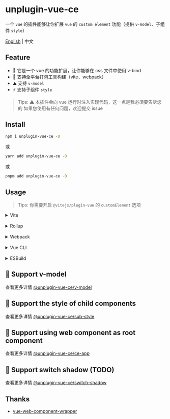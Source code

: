# unplugin-vue-ce
一个 `vue` 的插件能够让你扩展 `vue` 的 `custom element` 功能（提供 `v-model`、子组件 `style`）

[English](https://github.com/unplugin/unplugin-vue-ce/blob/master/README.md) | 中文

## Feature

* 🧩 它是一个 vue 的功能扩展，让你能够在 css 文件中使用 v-bind
* 🌈 支持全平台打包工具构建（vite、webpack）
* ⛰ 支持 `v-model`
*  ⚡ 支持子组件 `style`

> Tips: ⚠ 本插件会向 vue 运行时注入实现代码，这一点是我必須要告訴您的
> 如果您使用有任何问题，欢迎提交 issue

## Install

```bash
npm i unplugin-vue-ce -D
```
或
```bash
yarn add unplugin-vue-ce -D
```
或
```bash
pnpm add unplugin-vue-ce -D
```

## Usage

> Tips: 你需要开启 `@vitejs/plugin-vue` 的 `customElement` 选项

<details>
<summary>Vite</summary>

```ts
// vite.config.ts
import { defineConfig } from 'vite'
import { viteVueCE } from 'unplugin-vue-ce'
import vue from '@vitejs/plugin-vue'
import type { PluginOption } from 'vite'
export default defineConfig({
  plugins: [
    vue({
      customElement: true,
    }),
    viteVueCE() as PluginOption,
  ],
})
```

</details>
<br>
<details>
<summary>Rollup</summary>

```ts
// rollup.config.js
import { rollupVueCE } from 'unplugin-vue-ce'
export default {
  plugins: [
    rollupVueCE(),
  ],
}
```

</details>
<br>
<details>
<summary>Webpack</summary>

```ts
// webpack.config.js
module.exports = {
  /* ... */
  plugins: [
    require('unplugin-vue-ce').webpackVueCE(),
  ],
}
```
</details>
<br>
<details>
<summary>Vue CLI</summary>

```ts
// vue.config.js
module.exports = {
  configureWebpack: {
    plugins: [
      require('unplugin-vue-ce').webpackVueCE({}),
    ],
  },
}
```

</details>
<br>
<details>
<summary>ESBuild</summary>

```ts
// esbuild.config.js
import { build } from 'esbuild'
import { esbuildVueCE } from 'unplugin-vue-ce'

build({
  plugins: [esbuildVueCE()],
})
```
</details>


## 🎯 Support v-model

查看更多详情 [@unplugin-vue-ce/v-model](https://github.com/unplugin/unplugin-vue-ce/tree/master/packages/v-model/README.md)

## 🎃 Support the style of child components

查看更多详情 [@unplugin-vue-ce/sub-style](https://github.com/unplugin/unplugin-vue-ce/blob/master/packages/sub-style/README.md)

## 🍻 Support using web component as root component

查看更多详情 [@unplugin-vue-ce/ce-app](https://github.com/unplugin/unplugin-vue-ce/blob/master/packages/ce-app/README.md)

## 🚧 Support switch shadow (TODO)

查看更多详情 [@unplugin-vue-ce/switch-shadow](https://github.com/unplugin/unplugin-vue-ce/blob/master/packages/switch-shadow/README.md) 

## Thanks
* [vue-web-component-wrapper](https://github.com/EranGrin/vue-web-component-wrapper)
